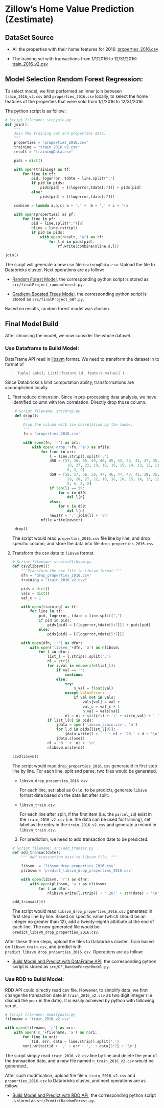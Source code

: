 # Zillow’s Home Value Prediction (Zestimate)

## DataSet Source

- All the properties with their home features for 2016:
  [properties_2016.csv](https://www.kaggle.com/c/zillow-prize-1/download/properties_2016.csv.zip)

- The training set with transactions from 1/1/2016 to 12/31/2016:
  [train_2016_v2.csv](https://www.kaggle.com/c/zillow-prize-1/download/train_2016_v2.csv.zip)


## Model Selection Random Forest Regression:

To select model, we first performed an inner join between `train_2016_v2.csv`
and `properties_2016.csv` locally, to select the home features of the
properties that were sold from 1/1/2016 to 12/31/2016.

The python script is as follow:

```python
# Script filename: src/join.py
def join():
    """
    Join the training set and properties data.
    """
    properties = "properties_2016.csv"
    training = "train_2016_v2.csv"
    result = "trainingData.csv"

    pids = dict()

    with open(training) as tf:
        for line in tf:
            pid, logerror, tdate = line.split(",")
            if pid in pids:
                pids[pid] = [(logerror,tdate[:7])] + pids[pid]
            else:
                pids[pid] = [(logerror,tdate[:7])]

    combine = lambda a,b,c: a + ',' +  b + ',' + c + '\n'

    with open(properties) as pf:
        for line in pf:
            pid = line.split(",")[0]
            nline = line.rstrip()
            if pid in pids:
                with open(result, "a") as rf:
                    for l,d in pids[pid]:
                        rf.write(combine(nline,d,l))

join()
```

The script will generate a new csv file `trainingData.csv`. Upload the file to
Databricks cluster. Next operations are as follow:

- [Random Forest
  Model](https://databricks-prod-cloudfront.cloud.databricks.com/public/4027ec902e239c93eaaa8714f173bcfc/7299685736592057/2614468934209616/3042362412750717/latest.html),
  the corresponding python script is stored as
  `src/finalProject_randomforest.py`.

- [Gradient-Boosted Trees
  Model](https://databricks-prod-cloudfront.cloud.databricks.com/public/4027ec902e239c93eaaa8714f173bcfc/5516575657271442/1185864460293412/8718661597938584/latest.html),
  the corresponding python script is stored as `src/finalProject_GBT.py`.

Based on results, random forest model was chosen.

## Final Model Build

After choosing the model, we now consider the whole dataset.

### Use Dataframe to Build Model:

DataFrame API read in [libsvm](https://www.csie.ntu.edu.tw/~cjlin/libsvm/)
format. We need to transform the dataset in to format of

> `Tuple( Label, List[(feature id, feature value)] )`

Since Databricks's limit computation ability, transformations are accomplished
locally.

1. First reduce dimension. Since in pre-processing data analysis, we have
   identified column with low correlation. Directly drop those column.

   ```python
    # Script filename: src/drop.py
    def drop():
        """
        Drop the column with low correlation by the index.
        """
        fn = 'properties_2016.csv'

        with open(fn, 'r') as ori:
            with open('drop_'+fn, 'a') as nfile:
                for line in ori:
                    l = line.strip().split(',')
                    d58 = [57, 56, 55, 49, 46, 45, 43, 42, 41, 37, 35, 31, 30, 29,
                            28, 27, 22, 19, 18, 16, 15, 14, 13, 12, 11, 10, 9, 8,
                            6, 3, 2]
                    d59 = [58, 57, 56, 50, 47, 46, 44, 43, 42, 38, 35, 34, 31, 30,
                            29, 28, 27, 22, 19, 18, 16, 15, 14, 13, 12, 11, 10, 9,
                            8, 6, 3, 2]
                    if len(l) == 59:
                        for n in d59:
                            del l[n]
                    else:
                        for n in d58:
                            del l[n]
                    newstr = ','.join(l) + '\n'
                nfile.write(newstr)

    drop()
    ```

    The script would read `properties_2016.csv` file line by line, and drop
    specific column, and store the data into file `drop_properties_2016.csv`.

2. Transform the csv data to `libsvm` format.

    ```python
    # Script filename: src/csv2libsvm.py
    def csv2libsvm():
        """Transform the csv file to libsvm format."""
        dfn = 'drop_properties_2016.csv'
        training = "train_2016_v2.csv"

        pids = dict()
        vals = dict()
        val_c = 1

        with open(training) as tf:
            for line in tf:
                pid, logerror, tdate = line.split(",")
                if pid in pids:
                    pids[pid] = [(logerror,tdate[5:7])] + pids[pid]
                else:
                    pids[pid] = [(logerror,tdate[5:7])]

        with open(dfn, 'r') as dfnr:
            with open('libsvm_'+dfn, 'a') as nlibsvm:
                for l in dfnr:
                    list_l = l.strip().split(',')
                    nl = str()
                    for i,val in enumerate(list_l):
                        if val == '':
                            continue
                        else:
                            try:
                                n_val = float(val)
                            except ValueError:
                                if val not in vals:
                                    vals[val] = val_c
                                    val_c = val_c + 1
                                    n_val = vals[val]
                            nl = nl + str(i+1) + ':' + str(n_val) + ' '
                    if list_l[0] in pids:
                        jdata = open('libsvm_train.csv', 'a')
                        for l,d in pids[list_l[0]]:
                            jdata.write(l + ' ' + nl + '28:' + d + '\n')
                        jdata.close()
                    nl = '0 ' +  nl + '\n'
                    nlibsvm.write(nl)

    csv2libsvm()
    ```

    The script would read `drop_properties_2016.csv` generateid in first step
    line by line. For each line, split and parse, two files would be generated.

    + `libsvm_drop_properties_2016.csv`

      For each line, set label as 0 (i.e. to be predict), generate
      `libsvm` format data based on the data list after split.

    + `libsvm_train.csv`

      For each line after split, if the first item (i.e. the `parcel_id`) exist
      in the `train_2016_v2.csv` (i.e. the data can be used for training), set
      label as the entry in the `train_2016_v2.csv` and generate a record in
      `libsvm_train.csv`.

    3. For prediction, we need to add transaction date to be predicted.

    ```python
    # Script filename: src/add_transac.py
    def add_transac(date):
        """ Add transaction date to libsvm file. """

        libsvm  = 'libsvm_drop_properties_2016.csv'
        plibsvm = 'predict_libsvm_drop_properties_2016.csv'

        with open(libsvm, 'r') as dfnr:
            with open(plibsvm, 'a') as nlibsvm:
                for l in dfnr:
                    nlibsvm.write(l.strip() + ' 28:' + str(date) + '\n')

    add_transac(10)
    ```

    The script would read `libsvm_drop_properties_2016.csv` generated in first
    step line by line. Based on specific value (which should be an integer no
    greater than 12), add a twenty-eighth attribute at the end of each line.
    The new generated file would be `predict_libsvm_drop_properties_2016.csv`.

After these three steps, upload the files to Databricks cluster. Train based on
`libsvm_train.csv`, and predict with `predict_libsvm_drop_properties_2016.csv`.
Operations are as follow:

- [Build Model and Predict with DataFrame
  API](https://databricks-prod-cloudfront.cloud.databricks.com/public/4027ec902e239c93eaaa8714f173bcfc/7299685736592057/3514397187244983/3042362412750717/latest.html),
  the corresponding python script is stored as `src/DF_RandomForestModel.py`.

### Use RDD to Build Model:

RDD API could directly read csv file. However, to simplify data, we first
change the transaction date in `train_2016_v2.csv` as two digit integer (i.e.
discard the `year` in the date). It is easily achieved by python with following
script.

```python
# Script filename: modifydata.py
filename = 'train_2016_v2.csv'

with open(filename, 'r') as ori:
    with open('n_'+filename, 'a') as nori:
        for line in ori:
            tid, err, data = line.strip().split(',')
        nori.write(tid + ',' + err + ',' + data[5:7] + '\n')
```

The script simply read `train_2016_v2.csv` line by line and delete the year of
the transaction date, and a new file named `n_train_2016_v2.csv` would be
generated..

After such modification, upload the file `n_train_2016_v2.csv` and
`properties_2016.csv` to Databricks cluster, and next operations are as follow:

- [Build Model and Predict with RDD
  API](https://databricks-prod-cloudfront.cloud.databricks.com/public/4027ec902e239c93eaaa8714f173bcfc/7299685736592057/1213976575370233/3042362412750717/latest.html),
  the corresponding python script is stored as `src/PredictRandomForest.py`.
